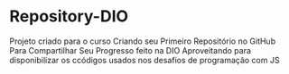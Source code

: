 # Repository-DIO
Projeto criado para o curso  Criando seu Primeiro Repositório no GitHub Para Compartilhar Seu Progresso feito na DIO
Aproveitando para disponibilizar os ccódigos usados nos desafios de programação com JS
